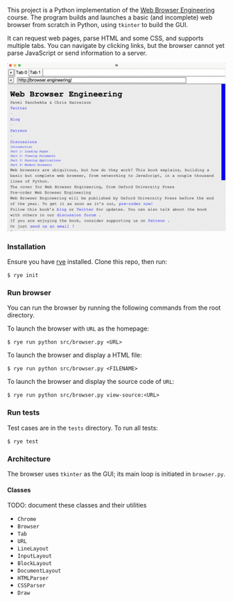 This project is a Python implementation of the [Web Browser Engineering](http://browser.engineering) course. The program builds and launches a basic (and incomplete) web browser from scratch in Python, using `tkinter` to build the GUI.

It can request web pages, parse HTML and some CSS, and supports multiple tabs. You can navigate by clicking links, but the browser cannot yet parse JavaScript or send information to a server.

![Preview image](preview-image.png)

### Installation

Ensure you have [rye](https://rye.astral.sh/) installed. Clone this repo, then run:

```
$ rye init
```

### Run browser

You can run the browser by running the following commands from the root directory.

To launch the browser with `URL` as the homepage:

```
$ rye run python src/browser.py <URL>
```

To launch the browser and display a HTML file:

```
$ rye run python src/browser.py <FILENAME>
```

To launch the browser and display the source code of `URL`:

```
$ rye run python src/browser.py view-source:<URL>
```

### Run tests

Test cases are in the `tests` directory. To run all tests:

```
$ rye test
```

### Architecture

The browser uses `tkinter` as the GUI; its main loop is initiated in `browser.py`.

#### Classes

TODO: document these classes and their utilities

- `Chrome`
- `Browser`
- `Tab`
- `URL`
- `LineLayout`
- `InputLayout`
- `BlockLayout`
- `DocumentLayout`
- `HTMLParser`
- `CSSParser`
- `Draw`
